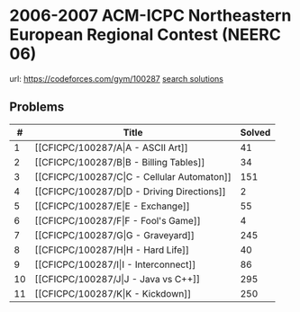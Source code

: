 # 2006-2007 ACM-ICPC Northeastern European Regional Contest (NEERC 06)

url: https://codeforces.com/gym/100287
[search solutions](https://www.google.com/search?q=Solution+OR+題解+2006-2007+ACM-ICPC+Northeastern+European+Regional+Contest+(NEERC+06))

## Problems

| # | Title | Solved |
| --- | --- | --- |
|1|[[CFICPC/100287/A\|A - ASCII Art]]|41|
|2|[[CFICPC/100287/B\|B - Billing Tables]]|34|
|3|[[CFICPC/100287/C\|C - Cellular Automaton]]|151|
|4|[[CFICPC/100287/D\|D - Driving Directions]]|2|
|5|[[CFICPC/100287/E\|E - Exchange]]|55|
|6|[[CFICPC/100287/F\|F - Fool's Game]]|4|
|7|[[CFICPC/100287/G\|G - Graveyard]]|245|
|8|[[CFICPC/100287/H\|H - Hard Life]]|40|
|9|[[CFICPC/100287/I\|I - Interconnect]]|86|
|10|[[CFICPC/100287/J\|J - Java vs C++]]|295|
|11|[[CFICPC/100287/K\|K - Kickdown]]|250|
